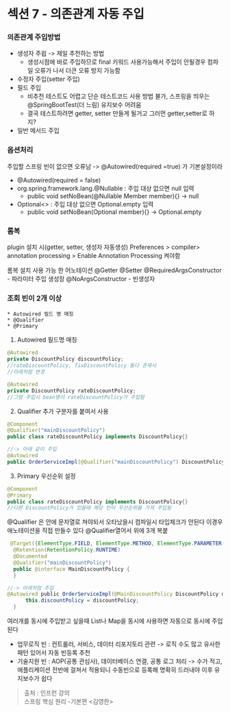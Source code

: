# 섹션 7 - 의존관계 자동 주입
### 의존관계 주입방법
* 생성자 주읩   -> 제일 추천하는 방법
    * 생성시점에 바로 주입하므로 final 키워드 사용가능해서 주입이 안될경우 컴파일 오류가 나서 더큰 오류 방지 가능함
* 수정자 주입(setter 주입)
* 필드 주입
    * 비추천 테스트도 어렵고 단순 테스트코드 사용 방법 불가, 스프링을 띄우는 @SpringBootTest(더 느림) 유지보수 어려움
    * 결국 테스트하려면 getter, setter 만들게 될거고 그러먼 getter,setter로 하지?
* 일반 메서드 주입

### 옵션처리
주입할 스프링 빈이 없으면 오류남 -> @Autowired(required =true) 가 기본설정이라
* @Autowired(required = false)
* org.spring.framework.lang.@Nullable : 주입 대상 없으면 null 입력
    * public void setNoBean(@Nullable Member member){} -> null
* Optional<> : 주입 대상 없으면 Optional.empty 입력
    * public void setNoBean(Optional<Member> member){}
      -> Optional.empty

### 롬복
plugin 설치 시(getter, setter, 생성자 자동생성)
Preferences > compiler> annotation processing > Enable Annotation Processing 켜야함

롬복 설치 사용 가능 한 어노테이션
@Getter
@Setter
@RequiredArgsConstructor - 파라미터 주입 생성장
@NoArgsConstructor -  빈생성자

### 조회 빈이 2개 이상
	* Autowired 필드 명 매칭
	* @Qualifier
	* @Primary

1) Autowired 필드명 매칭
```Java
@Autowired
private DiscountPolicy discountPolicy; 
//rateDiscountPolicy, fixDiscountPolicy 둘다 존재시
//아래처럼 변경

@Autowired
private DiscountPolicy rateDiscountPolicy;
//그럼 주입시 bean명이 rateDiscountPolicy가 주입됨
```

2) Qualifier 추가 구분자를 붙여서 사용
```java
@Component
@Qualifier("mainDiscountPolicy")
public class rateDiscountPolicy implements DiscountPolicy{}

//-> 아래 같이 주입
@Autowired
public OrderServiceImpl(@Qualifier("mainDiscountPolicy") DiscountPolicy discountpolicy){}
```

3) Primary 우선순위 설정
```java
@Component
@Primary
public class rateDiscountPolicy implements DiscountPolicy{}
//다른 DiscountPolicy가 있을때 해당 빈이 우선순위를 가져 주입됨 
```

@Qualifier 은 안에 문자열로 쳐야되서 오타났을시 컴파일시 타입체크가 안된다
이경우 애노테이션을 직접 만들수 있다
@Qualifier열어서 위에 3개 복붙

```java
 @Target({ElementType.FIELD, ElementType.METHOD, ElementType.PARAMETER,ElementType.TYPE, ElementType.ANNOTATION_TYPE})
  @Retention(RetentionPolicy.RUNTIME)
  @Documented
  @Qualifier("mainDiscountPolicy")
  public @interface MainDiscountPolicy {
  }

//-> 아래처럼 주입
@Autowired public OrderServiceImpl(@MainDiscountPolicy DiscountPolicy discountPolicy) {
      this.discountPolicy = discountPolicy;
  }
```

여러개를 동시에 주입받고 싶을때 List나 Map을 동시에 사용하면 자동으로 동시에 주입된다

* 업무로직 빈 : 컨트롤러, 서비스, 데이터 리포지토리 관련
  -> 로직 수도 많고 유사한 패턴 있어서 자동 빈등록 추천
* 기술지원 빈 : AOP(공통 관심사), 데이터베이스 연결, 공통 로그 처리
  -> 수가 적고, 애플리케이션 전반에 걸쳐서 적용되니 수동빈으로 등록해 명확히 드러내야 이후 유지보수가 쉽다

> 출처 : 인프런 강의 <br>
>  스프링 핵심 원리 -기본편 <김영한>